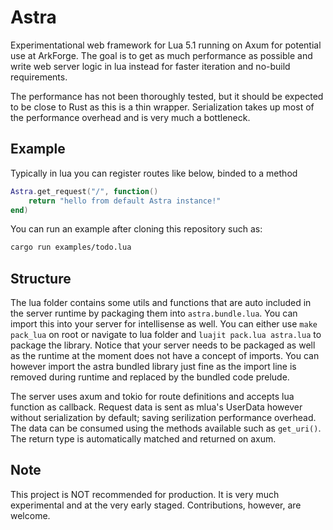 # Astra

Experimentational web framework for Lua 5.1 running on Axum for potential use at ArkForge. The goal is to get as much performance as possible and write web server logic in lua instead for faster iteration and no-build requirements.

The performance has not been thoroughly tested, but it should be expected to be close to Rust as this is a thin wrapper. Serialization takes up most of the performance overhead and is very much a bottleneck.

## Example

Typically in lua you can register routes like below, binded to a method

```lua
Astra.get_request("/", function()
    return "hello from default Astra instance!"
end)
```

You can run an example after cloning this repository such as:

```bash
cargo run examples/todo.lua
```

## Structure

The lua folder contains some utils and functions that are auto included in the server runtime by packaging them into `astra.bundle.lua`. You can import this into your server for intellisense as well. You can either use `make pack_lua` on root or navigate to lua folder and `luajit pack.lua astra.lua` to package the library. Notice that your server needs to be packaged as well as the runtime at the moment does not have a concept of imports. You can however import the astra bundled library just fine as the import line is removed during runtime and replaced by the bundled code prelude.

The server uses axum and tokio for route definitions and accepts lua function as callback. Request data is sent as mlua's UserData however without serialization by default; saving serilization performance overhead. The data can be consumed using the methods available such as `get_uri()`. The return type is automatically matched and returned on axum.

## Note

This project is NOT recommended for production. It is very much experimental and at the very early staged. Contributions, however, are welcome.
